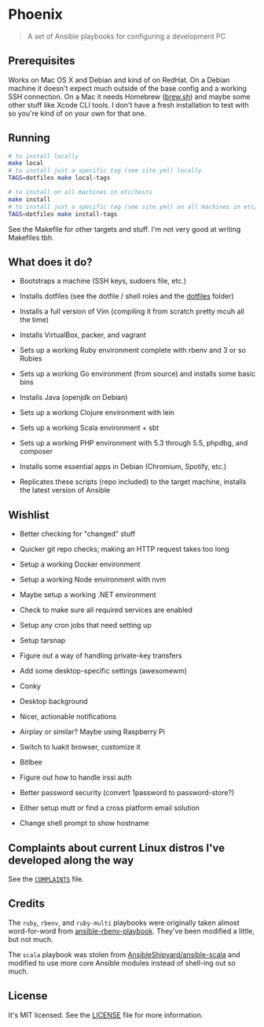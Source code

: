 Phoenix
=======
>A set of Ansible playbooks for configuring a development PC

Prerequisites
-------------
Works on Mac OS X and Debian and kind of on RedHat. On a Debian machine it
doesn't expect much outside of the base config and a working SSH connection. On
a Mac it needs Homebrew ([brew.sh][brew]) and maybe some other stuff like Xcode
CLI tools. I don't have a fresh installation to test with so you're kind of on
your own for that one.

[brew]: http://brew.sh

Running
-------
```bash
# to install locally
make local
# to install just a specific tag (see site.yml) locally
TAGS=dotfiles make local-tags

# to install on all machines in etc/hosts
make install
# to install just a specific tag (see site.yml) on all machines in etc/hosts
TAGS=dotfiles make install-tags
```

See the Makefile for other targets and stuff. I'm not very good at writing
Makefiles tbh.

What does it do?
----------------
- Bootstraps a machine (SSH keys, sudoers file, etc.)

- Installs dotfiles (see the dotfile / shell roles and the [dotfiles][] folder)

- Installs a full version of Vim (compiling it from scratch pretty mcuh all the
  time)

- Installs VirtualBox, packer, and vagrant

- Sets up a working Ruby environment complete with rbenv and 3 or so Rubies

- Sets up a working Go environment (from source) and installs some basic bins

- Installs Java (openjdk on Debian)

- Sets up a working Clojure environment with lein

- Sets up a working Scala environment + sbt

- Sets up a working PHP environment with 5.3 through 5.5, phpdbg, and composer

- Installs some essential apps in Debian (Chromium, Spotify, etc.)

- Replicates these scripts (repo included) to the target machine, installs the
  latest version of Ansible

[dotfiles]: /dotfiles

Wishlist
--------
- Better checking for "changed" stuff

- Quicker git repo checks; making an HTTP request takes too long

- Setup a working Docker environment

- Setup a working Node environment with nvm

- Maybe setup a working .NET environment

- Check to make sure all required services are enabled

- Setup any cron jobs that need setting up

- Setup tarsnap

- Figure out a way of handling private-key transfers

- Add some desktop-specific settings (awesomewm)

- Conky

- Desktop background

- Nicer, actionable notifications

- Airplay or similar? Maybe using Raspberry Pi

- Switch to luakit browser, customize it

- Bitlbee

- Figure out how to handle irssi auth

- Better password security (convert 1password to password-store?)

- Either setup mutt or find a cross platform email solution

- Change shell prompt to show hostname

Complaints about current Linux distros I've developed along the way
-------------------------------------------------------------------
See the [`COMPLAINTS`][complaints] file.

[complaints]: /COMPLAINTS.md

Credits
-------
The `ruby`, `rbenv`, and `ruby-multi` playbooks were originally taken almost
word-for-word from [ansible-rbenv-playbook][1]. They've been modified a little,
but not much.

The `scala` playbook was stolen from [AnsibleShipyard/ansible-scala][2] and
modified to use more core Ansible modules instead of shell-ing out so much.

[1]: https://github.com/leucos/ansible-rbenv-playbook
[2]: https://github.com/AnsibleShipyard/ansible-scala

License
-------
It's MIT licensed. See the [LICENSE][license] file for more information.

[license]: /LICENSE
